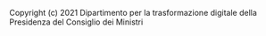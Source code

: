 Copyright (c) 2021 Dipartimento per la trasformazione digitale della Presidenza del Consiglio dei Ministri

